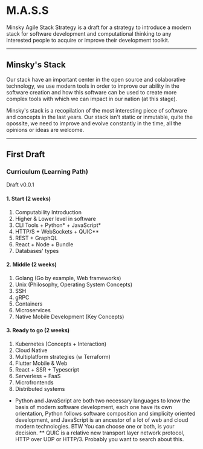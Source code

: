 # M.A.S.S
Minsky Agile Stack Strategy is a draft for a strategy to introduce a modern stack for software development and computational thinking to any interested people to acquire or improve their development toolkit.

---
## Minsky's Stack
Our stack have an important center in the open source and colaborative technology, we use modern tools in order to improve our ability in the software creation and how this software can be used to create more complex tools with which we can impact in our nation (at this stage).

Minsky's stack is a recopilation of the most interesting piece of software and concepts in the last years. Our stack isn't static or inmutable, quite the opossite, we need to improve and evolve constantly in the time, all the opinions or ideas are welcome.

---

## First Draft
### Curriculum (Learning Path)
Draft v0.0.1

#### 1. Start (2 weeks)
1. Computability Introduction
2. Higher & Lower level in software
3. CLI Tools + Python* + JavaScript*
4. HTTP/S + WebSockets + QUIC**
5. REST + GraphQL
6. React + Node + Bundle
7. Databases' types

#### 2. Middle (2 weeks)
1. Golang (Go by example, Web frameworks)
2. Unix (Philosophy, Operating System Concepts)
3. SSH
4. gRPC
5. Containers
6. Microservices
7. Native Mobile Development (Key Concepts)

#### 3. Ready to go (2 weeks)
1. Kubernetes (Concepts + Interaction)
2. Cloud Native
3. Multiplatform strategies (w Terraform)
4. Flutter Mobile & Web
5. React + SSR + Typescript
6. Serverless + FaaS
7. Microfrontends
8. Distributed systems

* Python and JavaScript are both two necessary languages to know the basis of modern software development, each one have its own orientation, Python follows software composition and simplicity oriented development, and JavaScript is an ancestor of a lot of web and cloud modern technologies. BTW You can choose one or both, is your decision.
** QUIC is a relative new transport layer network protocol, HTTP over UDP or HTTP/3. Probably you want to search about this.
